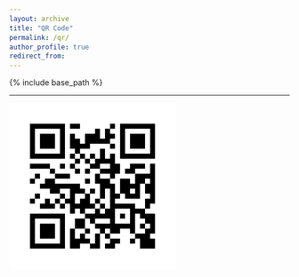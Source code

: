 ```yaml
---
layout: archive
title: "QR Code"
permalink: /qr/
author_profile: true
redirect_from:
---
```


{% include base_path %}

---

![QR Code to this website](images/qrCode.png)